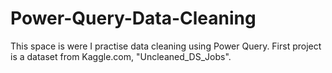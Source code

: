 # Power-Query-Data-Cleaning
This space is were I practise data cleaning using Power Query.
First project is a dataset from Kaggle.com, "Uncleaned_DS_Jobs".
